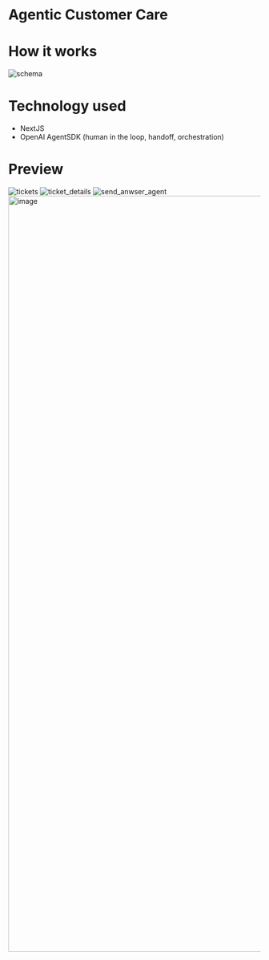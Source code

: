 # Agentic Customer Care

# How it works
![schema](https://github.com/user-attachments/assets/b8e21377-ec43-41c6-8c98-19b9458d48f3)


# Technology used
- NextJS
- OpenAI AgentSDK (human in the loop, handoff, orchestration)

# Preview
![tickets](https://github.com/user-attachments/assets/dedb8b5a-a266-4ba3-b6f1-cfeadbfa4d45)
![ticket_details](https://github.com/user-attachments/assets/782d5ebd-8e91-4ace-891c-9bdf602e4411)
![send_anwser_agent](https://github.com/user-attachments/assets/0b4ee2ed-d0cb-4ebf-ac58-d6ba504bf970)
<img width="1507" alt="image" src="https://github.com/user-attachments/assets/78246535-37ea-43ad-818a-75418bb44abf" />
